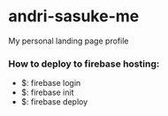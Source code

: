 # andri-sasuke-me
My personal landing page profile

### How to deploy to firebase hosting:

- $: firebase login
- $: firebase init
- $: firebase deploy
